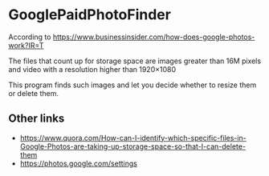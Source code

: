 # GooglePaidPhotoFinder

According to https://www.businessinsider.com/how-does-google-photos-work?IR=T

The files that count up for storage space are images greater than 16M pixels and video with a resolution higher than 1920×1080

This program finds such images and let you decide whether to resize them or delete them.

## Other links
 - https://www.quora.com/How-can-I-identify-which-specific-files-in-Google-Photos-are-taking-up-storage-space-so-that-I-can-delete-them
- https://photos.google.com/settings
